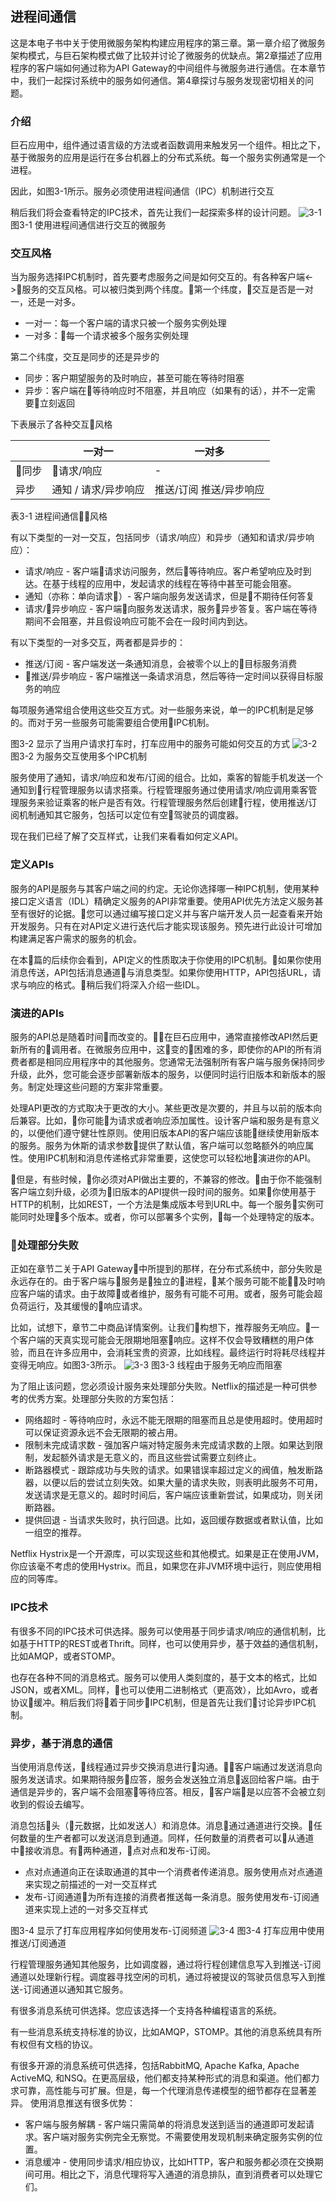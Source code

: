 ## 进程间通信

这是本电子书中关于使用微服务架构构建应用程序的第三章。第一章介绍了微服务架构模式，与巨石架构模式做了比较并讨论了微服务的优缺点。第2章描述了应用程序的客户端如何通过称为API Gateway的中间组件与微服务进行通信。在本章节中，我们一起探讨系统中的服务如何通信。第4章探讨与服务发现密切相关的问题。

### 介绍
巨石应用中，组件通过语言级的方法或者函数调用来触发另一个组件。相比之下，基于微服务的应用是运行在多台机器上的分布式系统。每一个服务实例通常是一个进程。

因此，如图3-1所示。服务必须使用进程间通信（IPC）机制进行交互

稍后我们将会查看特定的IPC技术，首先让我们一起探索多样的设计问题。
![3-1](3-1.png)
图3-1 使用进程间通信进行交互的微服务

### 交互风格
当为服务选择IPC机制时，首先要考虑服务之间是如何交互的。有各种客户端<->服务的交互风格。可以被归类到两个纬度。第一个纬度，交互是否是一对一，还是一对多。
- 一对一：每一个客户端的请求只被一个服务实例处理
- 一对多：每一个请求被多个服务实例处理

第二个纬度，交互是同步的还是异步的
- 同步：客户期望服务的及时响应，甚至可能在等待时阻塞
- 异步：客户端在等待响应时不阻塞，并且响应（如果有的话），并不一定需要立刻返回

下表展示了各种交互风格

|                     |            一对一            |  一对多             | 
| --------------------------| ---------------------------- |  ---------------------------- | 
| 同步    |  请求/响应|  - |
| 异步   |  通知 / 请求/异步响应| 推送/订阅 推送/异步响应 |
表3-1 进程间通信风格

有以下类型的一对一交互，包括同步（请求/响应）和异步（通知和请求/异步响应）：
- 请求/响应 - 客户端请求访问服务，然后等待响应。客户希望响应及时到达。在基于线程的应用中，发起请求的线程在等待中甚至可能会阻塞。
- 通知（亦称：单向请求）- 客户端向服务发送请求，但是不期待任何答复
- 请求/异步响应 - 客户端向服务发送请求，服务异步答复。客户端在等待期间不会阻塞，并且假设响应可能不会在一段时间内到达。
  
有以下类型的一对多交互，两者都是异步的：
- 推送/订阅 - 客户端发送一条通知消息，会被零个以上的目标服务消费
- 推送/异步响应 - 客户端推送一条请求消息，然后等待一定时间以获得目标服务的响应

每项服务通常组合使用这些交互方式。对一些服务来说，单一的IPC机制是足够的。而对于另一些服务可能需要组合使用IPC机制。

图3-2 显示了当用户请求打车时，打车应用中的服务可能如何交互的方式
![3-2](3-2.png)
图3-2 为服务交互使用多个IPC机制

服务使用了通知，请求/响应和发布/订阅的组合。比如，乘客的智能手机发送一个通知到行程管理服务以请求搭乘。行程管理服务通过使用请求/响应调用乘客管理服务来验证乘客的帐户是否有效。行程管理服务然后创建行程，使用推送/订阅机制通知其它服务，包括可以定位有空驾驶员的调度器。

现在我们已经了解了交互样式，让我们来看看如何定义API。

### 定义APIs
服务的API是服务与其客户端之间的约定。无论你选择哪一种IPC机制，使用某种接口定义语言（IDL）精确定义服务的API非常重要。使用API优先方法定义服务甚至有很好的论据。您可以通过编写接口定义并与客户端开发人员一起查看来开始开发服务。只有在对API定义进行迭代后才能实现该服务。预先进行此设计可增加构建满足客户需求的服务的机会。

在本篇的后续你会看到，API定义的性质取决于你使用的IPC机制。如果你使用消息传送，API包括消息通道与消息类型。如果你使用HTTP，API包括URL，请求与响应的格式。稍后我们将深入介绍一些IDL。

### 演进的APIs
服务的API总是随着时间而改变的。在巨石应用中，通常直接修改API然后更新所有的调用者。在微服务应用中，这变的困难的多，即使你的API的所有消费者都是相同应用程序中的其他服务。您通常无法强制所有客户端与服务保持同步升级，此外，您可能会逐步部署新版本的服务，以便同时运行旧版本和新版本的服务。制定处理这些问题的方案非常重要。

处理API更改的方式取决于更改的大小。某些更改是次要的，并且与以前的版本向后兼容。比如，你可能为请求或者响应添加属性。设计客户端和服务是有意义的，以便他们遵守健壮性原则。使用旧版本API的客户端应该能继续使用新版本的服务。服务为休斯的请求参数提供了默认值，客户端可以忽略额外的响应属性。使用IPC机制和消息传递格式非常重要，这使您可以轻松地演进你的API。

但是，有些时候，你必须对API做出主要的，不兼容的修改。由于你不能强制客户端立刻升级，必须为旧版本的API提供一段时间的服务。如果你使用基于HTTP的机制，比如REST，一个方法是集成版本号到URL中。每一个服务实例可能同时处理多个版本。或者，你可以部署多个实例，每一个处理特定的版本。

### 处理部分失败
正如在章节二关于API Gateway中所提到的那样，在分布式系统中，部分失败是永远存在的。由于客户端与服务是独立的进程，某个服务可能不能及时响应客户端的请求。由于故障或者维护，服务有可能不可用。或者，服务可能会超负荷运行，及其缓慢的响应请求。

比如，试想下，章节二中商品详情案例。让我们构想下，推荐服务无响应。一个客户端的天真实现可能会无限期地阻塞响应。这样不仅会导致糟糕的用户体验，而且在许多应用中，会消耗宝贵的资源，比如线程。最终运行时将耗尽线程并变得无响应。如图3-3所示。
![3-3](3-3.png)
图3-3 线程由于服务无响应而阻塞

为了阻止该问题，您必须设计服务来处理部分失败。Netflix的描述是一种可供参考的优秀方案。处理部分失败的方案包括：
- 网络超时 - 等待响应时，永远不能无限期的阻塞而且总是使用超时。使用超时可以保证资源永远不会无限期的被占用。
- 限制未完成请求数 - 强加客户端对特定服务未完成请求数的上限。如果达到限制，发起额外请求是无意义的，而且这些尝试需要立刻终止。
- 断路器模式 - 跟踪成功与失败的请求。如果错误率超过定义的阀值，触发断路器，以便以后的尝试立刻失效。如果大量的请求失败，则表明此服务不可用，发送请求是无意义的。超时时间后，客户端应该重新尝试，如果成功，则关闭断路器。
- 提供回退 - 当请求失败时，执行回退。比如，返回缓存数据或者默认值，比如一组空的推荐。
  
Netflix Hystrix是一个开源库，可以实现这些和其他模式。如果是正在使用JVM，你应该毫不考虑的使用Hystrix。而且，如果您在非JVM环境中运行，则应使用相应的同等库。

### IPC技术
有很多不同的IPC技术可供选择。服务可以使用基于同步请求/响应的通信机制，比如基于HTTP的REST或者Thrift。同样，也可以使用异步，基于效益的通信机制，比如AMQP，或者STOMP。

也存在各种不同的消息格式。服务可以使用人类刻度的，基于文本的格式，比如JSON，或者XML。同样，也可以使用二进制格式（更高效），比如Avro，或者协议缓冲。稍后我们将着于同步IPC机制，但是首先让我们讨论异步IPC机制。

### 异步，基于消息的通信
当使用消息传送，线程通过异步交换消息进行沟通。客户端通过发送消息向服务发送请求。如果期待服务应答，服务会发送独立消息返回给客户端。由于通信是异步的，客户端不会阻塞等待应答。相反，客户端是以应答不会被立刻收到的假设去编写。

消息包括头（元数据，比如发送人）和消息体。消息通过通道进行交换。任何数量的生产者都可以发送消息到通道。同样，任何数量的消费者可以从通道中接收消息。有两种通道，点对点和发布-订阅。
- 点对点通道向正在读取通道的其中一个消费者传递消息。服务使用点对点通道来实现之前描述的一对一交互样式
- 发布-订阅通道为所有连接的消费者推送每一条消息。服务使用发布-订阅通道来实现上述的一对多交互样式

图3-4 显示了打车应用程序如何使用发布-订阅频道
![3-4](3-4.png)
图3-4 打车应用中使用推送/订阅通道

行程管理服务通知其他服务，比如调度器，通过将行程创建信息写入到推送-订阅通道以处理新行程。调度器寻找空闲的司机，通过将被提议的驾驶员信息写入到推送-订阅通道以通知其它服务。

有很多消息系统可供选择。您应该选择一个支持各种编程语言的系统。

有一些消息系统支持标准的协议，比如AMQP，STOMP。其他的消息系统具有所有权但有文档的协议。

有很多开源的消息系统可供选择，包括RabbitMQ, Apache Kafka, Apache ActiveMQ, 和NSQ。在更高层级，他们都支持某种形式的消息和渠道。他们都力求可靠，高性能与可扩展。但是，每一个代理消息传递模型的细节都存在显著差异。
使用消息推送有很多优势：
- 客户端与服务解耦 - 客户端只需简单的将消息发送到适当的通道即可发起请求。客户端对服务实例完全无察觉。不需要使用发现机制来确定服务实例的位置。
- 消息缓冲 - 使用同步请求/相应协议，比如HTTP，客户和服务都必须在交换期间可用。相比之下，消息代理将写入通道的消息排队，直到消费者可以处理它们。
